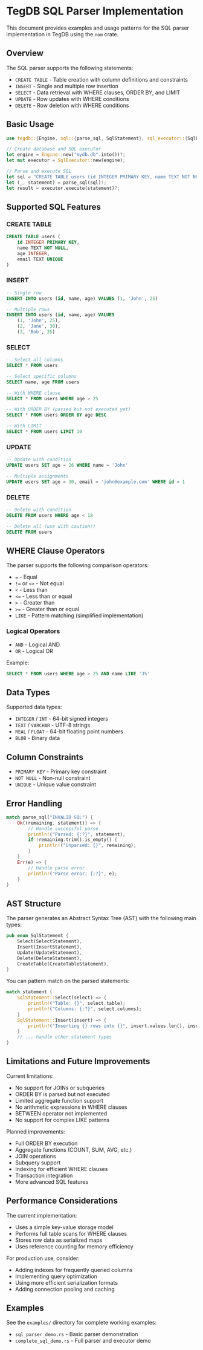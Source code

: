 # TegDB SQL Parser Implementation

This document provides examples and usage patterns for the SQL parser implementation in TegDB using the `nom` crate.

## Overview

The SQL parser supports the following statements:
- `CREATE TABLE` - Table creation with column definitions and constraints
- `INSERT` - Single and multiple row insertion
- `SELECT` - Data retrieval with WHERE clauses, ORDER BY, and LIMIT
- `UPDATE` - Row updates with WHERE conditions  
- `DELETE` - Row deletion with WHERE conditions

## Basic Usage

```rust
use tegdb::{Engine, sql::{parse_sql, SqlStatement}, sql_executor::{SqlExecutor, SqlResult}};

// Create database and SQL executor
let engine = Engine::new("mydb.db".into())?;
let mut executor = SqlExecutor::new(engine);

// Parse and execute SQL
let sql = "CREATE TABLE users (id INTEGER PRIMARY KEY, name TEXT NOT NULL, age INTEGER)";
let (_, statement) = parse_sql(sql)?;
let result = executor.execute(statement)?;
```

## Supported SQL Features

### CREATE TABLE
```sql
CREATE TABLE users (
    id INTEGER PRIMARY KEY,
    name TEXT NOT NULL,
    age INTEGER,
    email TEXT UNIQUE
)
```

### INSERT
```sql
-- Single row
INSERT INTO users (id, name, age) VALUES (1, 'John', 25)

-- Multiple rows
INSERT INTO users (id, name, age) VALUES 
    (1, 'John', 25), 
    (2, 'Jane', 30),
    (3, 'Bob', 35)
```

### SELECT
```sql
-- Select all columns
SELECT * FROM users

-- Select specific columns  
SELECT name, age FROM users

-- With WHERE clause
SELECT * FROM users WHERE age > 25

-- With ORDER BY (parsed but not executed yet)
SELECT * FROM users ORDER BY age DESC

-- With LIMIT
SELECT * FROM users LIMIT 10
```

### UPDATE
```sql
-- Update with condition
UPDATE users SET age = 26 WHERE name = 'John'

-- Multiple assignments
UPDATE users SET age = 30, email = 'john@example.com' WHERE id = 1
```

### DELETE
```sql
-- Delete with condition
DELETE FROM users WHERE age < 18

-- Delete all (use with caution!)
DELETE FROM users
```

## WHERE Clause Operators

The parser supports the following comparison operators:
- `=` - Equal
- `!=` or `<>` - Not equal
- `<` - Less than
- `<=` - Less than or equal
- `>` - Greater than
- `>=` - Greater than or equal
- `LIKE` - Pattern matching (simplified implementation)

### Logical Operators
- `AND` - Logical AND
- `OR` - Logical OR

Example:
```sql
SELECT * FROM users WHERE age > 25 AND name LIKE 'J%'
```

## Data Types

Supported data types:
- `INTEGER` / `INT` - 64-bit signed integers
- `TEXT` / `VARCHAR` - UTF-8 strings
- `REAL` / `FLOAT` - 64-bit floating point numbers
- `BLOB` - Binary data

## Column Constraints

- `PRIMARY KEY` - Primary key constraint
- `NOT NULL` - Non-null constraint
- `UNIQUE` - Unique value constraint

## Error Handling

```rust
match parse_sql("INVALID SQL") {
    Ok((remaining, statement)) => {
        // Handle successful parse
        println!("Parsed: {:?}", statement);
        if !remaining.trim().is_empty() {
            println!("Unparsed: {}", remaining);
        }
    }
    Err(e) => {
        // Handle parse error
        println!("Parse error: {:?}", e);
    }
}
```

## AST Structure

The parser generates an Abstract Syntax Tree (AST) with the following main types:

```rust
pub enum SqlStatement {
    Select(SelectStatement),
    Insert(InsertStatement), 
    Update(UpdateStatement),
    Delete(DeleteStatement),
    CreateTable(CreateTableStatement),
}
```

You can pattern match on the parsed statements:

```rust
match statement {
    SqlStatement::Select(select) => {
        println!("Table: {}", select.table);
        println!("Columns: {:?}", select.columns);
    }
    SqlStatement::Insert(insert) => {
        println!("Inserting {} rows into {}", insert.values.len(), insert.table);
    }
    // ... handle other statement types
}
```

## Limitations and Future Improvements

Current limitations:
- No support for JOINs or subqueries
- ORDER BY is parsed but not executed
- Limited aggregate function support
- No arithmetic expressions in WHERE clauses
- BETWEEN operator not implemented
- No support for complex LIKE patterns

Planned improvements:
- Full ORDER BY execution
- Aggregate functions (COUNT, SUM, AVG, etc.)
- JOIN operations
- Subquery support
- Indexing for efficient WHERE clauses
- Transaction integration
- More advanced SQL features

## Performance Considerations

The current implementation:
- Uses a simple key-value storage model
- Performs full table scans for WHERE clauses
- Stores row data as serialized maps
- Uses reference counting for memory efficiency

For production use, consider:
- Adding indexes for frequently queried columns
- Implementing query optimization
- Using more efficient serialization formats
- Adding connection pooling and caching

## Examples

See the `examples/` directory for complete working examples:
- `sql_parser_demo.rs` - Basic parser demonstration
- `complete_sql_demo.rs` - Full parser and executor demo
